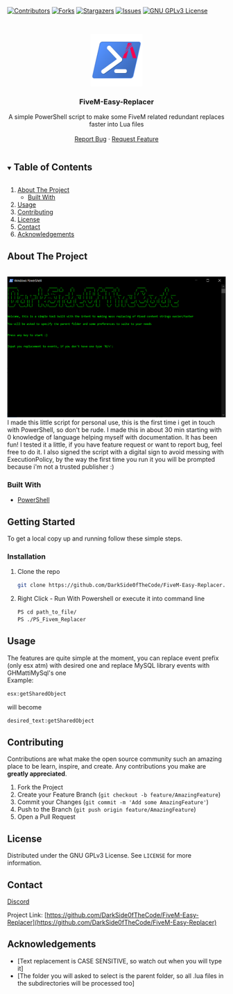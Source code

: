 <!--
*** Thanks for checking out the Best-README-Template. If you have a suggestion
*** that would make this better, please fork the repo and create a pull request
*** or simply open an issue with the tag "enhancement".
*** Thanks again! Now go create something AMAZING! :D
***
***
***
*** To avoid retyping too much info. Do a search and replace for the following:
*** DarkSide0fTheCode, repo_name, twitter_handle, email, project_title, project_description
-->



<!-- PROJECT SHIELDS -->
<!--
*** I'm using markdown "reference style" links for readability.
*** Reference links are enclosed in brackets [ ] instead of parentheses ( ).
*** See the bottom of this document for the declaration of the reference variables
*** for contributors-url, forks-url, etc. This is an optional, concise syntax you may use.
*** https://www.markdownguide.org/basic-syntax/#reference-style-links
-->
[![Contributors][contributors-shield]][contributors-url]
[![Forks][forks-shield]][forks-url]
[![Stargazers][stars-shield]][stars-url]
[![Issues][issues-shield]][issues-url]
[![GNU GPLv3 License][license-shield]][license-url]


<!-- PROJECT LOGO -->
<br />
<p align="center">
  <a href="https://github.com/DarkSide0fTheCode/FiveM-Easy-Replacer">
    <img src="images/logo.png" alt="Logo" width="120" height="120">
  </a>

  <h3 align="center">FiveM-Easy-Replacer</h3>

  <p align="center">
    A simple PowerShell script to make some FiveM related redundant replaces faster into Lua files
    <br />
    <br />
    <a href="https://github.com/DarkSide0fTheCode/FiveM-Easy-Replacer/issues">Report Bug</a>
    ·
    <a href="https://github.com/DarkSide0fTheCode/FiveM-Easy-Replacer/issues">Request Feature</a>
  </p>
</p>



<!-- TABLE OF CONTENTS -->
<details open="open">
  <summary><h2 style="display: inline-block">Table of Contents</h2></summary>
  <ol>
    <li>
      <a href="#about-the-project">About The Project</a>
      <ul>
        <li><a href="#built-with">Built With</a></li>
      </ul>
    </li>
    <!-- <li>
      <a href="#getting-started">Getting Started</a>
      <ul>
        <li><a href="#prerequisites">Prerequisites</a></li>
        <li><a href="#installation">Installation</a></li>
      </ul>
    </li> -->
    <li><a href="#usage">Usage</a></li>
    <li><a href="#contributing">Contributing</a></li>
    <li><a href="#license">License</a></li>
    <li><a href="#contact">Contact</a></li>
    <li><a href="#acknowledgements">Acknowledgements</a></li>
  </ol>
</details>



<!-- ABOUT THE PROJECT -->
## About The Project
<br />

 <a href="https://github.com/DarkSide0fTheCode/FiveM-Easy-Replacer">
    <img src="images/showcase.png" alt="Showcase" width="576" height="324">
 </a>

<br />
I made this little script for personal use, this is the first time i get in touch with PowerShell, so don't be rude. I made this in about 30 min starting with 0 knowledge of language helping myself with documentation. It has been fun! I tested it a little, if you have feature request or want to report bug, feel free to do it.
I also signed the script with a digital sign to avoid messing with ExecutionPolicy, by the way the first time you run it you will be prompted because i'm not a trusted publisher :)


### Built With

* [PowerShell](https://docs.microsoft.com/en-us/powershell/)


<!-- GETTING STARTED -->
## Getting Started

To get a local copy up and running follow these simple steps.

### Installation

1. Clone the repo
   ```sh
   git clone https://github.com/DarkSide0fTheCode/FiveM-Easy-Replacer.git
   ```
2. Right Click - Run With Powershell or execute it into command line
   ```sh
   PS cd path_to_file/
   PS ./PS_Fivem_Replacer
   ```

<!-- USAGE EXAMPLES -->
## Usage

The features are quite simple at the moment, you can replace event prefix (only esx atm) with desired one and replace MySQL library events with GHMattiMySql's one
<br/>
Example:
```sh
esx:getSharedObject
``` 
will become
```sh
desired_text:getSharedObject
```

<!-- CONTRIBUTING -->
## Contributing

Contributions are what make the open source community such an amazing place to be learn, inspire, and create. Any contributions you make are **greatly appreciated**.

1. Fork the Project
2. Create your Feature Branch (`git checkout -b feature/AmazingFeature`)
3. Commit your Changes (`git commit -m 'Add some AmazingFeature'`)
4. Push to the Branch (`git push origin feature/AmazingFeature`)
5. Open a Pull Request

<!-- LICENSE -->
## License

Distributed under the GNU GPLv3 License. See `LICENSE` for more information.



<!-- CONTACT -->
## Contact

[Discord](https://discord.com/users/179289479360675840)

Project Link: [https://github.com/DarkSide0fTheCode/FiveM-Easy-Replacer](https://github.com/DarkSide0fTheCode/FiveM-Easy-Replacer)



<!-- ACKNOWLEDGEMENTS -->
## Acknowledgements

* [Text replacement is CASE SENSITIVE, so watch out when you will type it]
* [The folder you will asked to select is the parent folder, so all .lua files in the subdirectories will be processed too]


<!-- MARKDOWN LINKS & IMAGES -->
<!-- https://www.markdownguide.org/basic-syntax/#reference-style-links -->
[contributors-shield]: https://img.shields.io/github/contributors/DarkSide0fTheCode/FiveM-Easy-Replacer.svg?style=for-the-badge
[contributors-url]: https://github.com/DarkSide0fTheCode/FiveM-Easy-Replacer/graphs/contributors
[forks-shield]: https://img.shields.io/github/forks/DarkSide0fTheCode/FiveM-Easy-Replacer.svg?style=for-the-badge
[forks-url]: https://github.com/DarkSide0fTheCode/FiveM-Easy-Replacer/network/members
[stars-shield]: https://img.shields.io/github/stars/DarkSide0fTheCode/FiveM-Easy-Replacer.svg?style=for-the-badge
[stars-url]: https://github.com/DarkSide0fTheCode/FiveM-Easy-Replacer/stargazers
[issues-shield]: https://img.shields.io/github/issues/DarkSide0fTheCode/FiveM-Easy-Replacer.svg?style=for-the-badge
[issues-url]: https://github.com/DarkSide0fTheCode/FiveM-Easy-Replacer/issues
[license-shield]: https://img.shields.io/github/license/DarkSide0fTheCode/FiveM-Easy-Replacer.svg?style=for-the-badge
[license-url]: https://github.com/DarkSide0fTheCode/FiveM-Easy-Replacer/blob/master/LICENSE.txt
[linkedin-shield]: https://img.shields.io/badge/-LinkedIn-black.svg?style=for-the-badge&logo=linkedin&colorB=555
[linkedin-url]: https://linkedin.com/in/DarkSide0fTheCode

